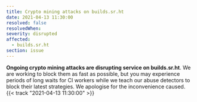 ```yaml
---
title: Crypto mining attacks on builds.sr.ht
date: 2021-04-13 11:30:00
resolved: false
resolvedWhen: 
severity: disrupted
affected:
  - builds.sr.ht
section: issue
---
```


**Ongoing crypto mining attacks are disrupting service on builds.sr.ht**. We are
working to block them as fast as possible, but you may experience periods of
long waits for CI workers while we teach our abuse detectors to block their
latest strategies. We apologise for the inconvenience caused.
{{< track "2021-04-13 11:30:00" >}}
